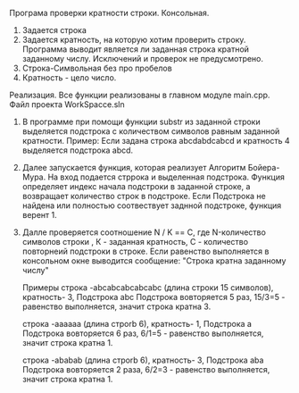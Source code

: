 Програма проверки кратности строки. Консольная.
1. Задается строка
2. Задается кратность, на которую хотим проверить строку.
   Программа выводит является ли заданная строка кратной заданному числу.
Исключений и проверок не предусмотрено.
1. Строка-Символьная без про пробелов
2. Кратность - цело число.

Реализация.
Все функции реализованы в главном модуле main.cpp. Файл проекта WorkSpacce.sln
1. В программе при помощи функции substr из заданной строки выделяется подстрока с количеством символов равным заданной кратности. Пример: Если задана строка abcdabdcabcd и кратность 4 выделяется подстрока abcd.
2. Далее запускается функция, которая реализует Алгоритм Бойера-Мура. На вход подается стррока и выделенная подстрока. Функция определяет индекс начала подстроки в заданной строке, а возвращает количество строк в подстроке.
   Если Подстрока не найдена или полностью соотвествует заднной подстроке, функция верент 1.
3. Далле проверяется соотношение N / K == С, где N-количество символов строки , К - заданная кратность, С - количество повторнеий подстроки в строке. Если равенство выполняется в консольном окне выводится сообщение: "Строка кратна заданному числу"

   Примеры
   строка -abcabcabcabcabc (длина строки 15 символов), кратность- 3, 
   Подстрока abс
   Подстрока вовторяется 5 раз,
   15/3=5 - равенство выполняется, значит строка кратна 3.

   строка -aaaaaa (длина строrb 6), кратность- 1, 
   Подстрока a
   Подстрока вовторяется 6 раз,
   6/1=5 - равенство выполняется, значит строка кратна 1.

   строка -ababab (длина строrb 6), кратность- 3, 
   Подстрока aba
   Подстрока вовторяется 2 раза,
   6/2=3 - равенство выполняется, значит строка кратна 1.
